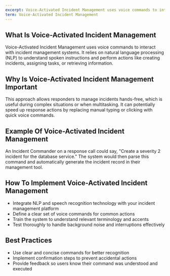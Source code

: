 ```yaml
---
excerpt: Voice-Activated Incident Management uses voice commands to interact with incident management systems.
term: Voice-Activated Incident Management
---
```

## What Is Voice-Activated Incident Management

Voice-Activated Incident Management uses voice commands to interact with incident management systems. It relies on natural language processing (NLP) to understand spoken instructions and perform actions like creating incidents, assigning tasks, or retrieving information.

## Why Is Voice-Activated Incident Management Important

This approach allows responders to manage incidents hands-free, which is useful during complex situations or when multitasking. It can potentially speed up response actions by replacing manual typing or clicking with quick voice commands.

## Example Of Voice-Activated Incident Management

An Incident Commander on a response call could say, "Create a severity 2 incident for the database service." The system would then parse this command and automatically generate the incident record in their management tool.

## How To Implement Voice-Activated Incident Management

- Integrate NLP and speech recognition technology with your incident management platform
- Define a clear set of voice commands for common actions
- Train the system to understand relevant terminology and accents
- Test thoroughly to handle background noise and interruptions effectively

## Best Practices

- Use clear and concise commands for better recognition
- Implement confirmation steps to prevent accidental actions
- Provide feedback so users know their command was understood and executed